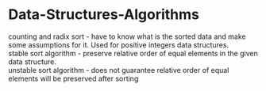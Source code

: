 # Data-Structures-Algorithms

counting and radix sort - have to know what is the sorted data
and make some assumptions for it. Used for positive integers data structures.\
stable sort algorithm - preserve relative order of 
equal elements in the given data structure.\
unstable sort algorithm - does not guarantee relative order 
of equal elements will be preserved after sorting

